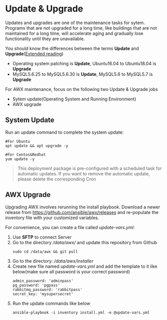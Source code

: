 # Update & Upgrade

Updates and upgrades are one of the maintenance tasks for sytem. Programs that are not upgraded for a long time, like buildings that are not maintained for a long time, will accelerate aging and gradually lose functionality until they are unavailable.

You should know the differences between the terms **Update** and **Upgrade**([Extended reading](https://support.websoft9.com/docs/faq/tech-upgrade.html#update-vs-upgrade))
- Operating system patching is **Update**, Ubuntu16.04 to Ubuntu18.04 is **Upgrade**
- MySQL5.6.25 to MySQL5.6.30 is **Update**, MySQL5.6 to MySQL5.7 is **Upgrade**

For AWX maintenance, focus on the following two Update & Upgrade jobs

- Sytem update(Operating System and Running Environment) 
- AWX upgrade 

## System Update

Run an update command to complete the system update:

``` shell
#For Ubuntu
apt update && apt upgrade -y

#For Centos&Redhat
yum update -y
```
> This deployment package is pre-configured with a scheduled task for automatic updates. If you want to remove the automatic update, please delete the corresponding Cron

## AWX Upgrade

Upgrading AWX involves rerunning the install playbook. Download a newer release from https://github.com/ansible/awx/releases and re-populate the inventory file with your customized variables.

For convenience, you can create a file called *update-vars.yml*:

1. Use **SFTP** to connect Server
2. Go to the directory */data/awx/* and update this repository from Github
   ```
   sudo cd /data/awx && git pull
   ```
3. Go to the directory: */data/awx/installer* 
4. Create new file named *update-vars.yml* and add the template to it like below(make sure all password is your correct password) 
   ```
   admin_password: 'adminpass'
   pg_password: 'pgpass'
   rabbitmq_password: 'rabbitpass'
   secret_key: 'mysupersecret'
   ```
5. Run the update commands like below
   ```
   ansible-playbook -i inventory install.yml -e @update-vars.yml
   ```